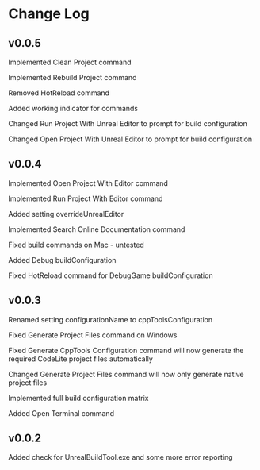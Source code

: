 Change Log
==========

v0.0.5
------

Implemented Clean Project command

Implemented Rebuild Project command

Removed HotReload command

Added working indicator for commands

Changed Run Project With Unreal Editor to prompt for build configuration

Changed Open Project With Unreal Editor to prompt for build configuration

v0.0.4
------

Implemented Open Project With Editor command

Implemented Run Project With Editor command

Added setting overrideUnrealEditor

Implemented Search Online Documentation command

Fixed build commands on Mac - untested

Added Debug buildConfiguration

Fixed HotReload command for DebugGame buildConfiguration

v0.0.3
------

Renamed setting configurationName to cppToolsConfiguration

Fixed Generate Project Files command on Windows

Fixed Generate CppTools Configuration command will now generate the required CodeLite project files automatically

Changed Generate Project Files command will now only generate native project files

Implemented full build configuration matrix

Added Open Terminal command

v0.0.2
------

Added check for UnrealBuildTool.exe and some more error reporting
